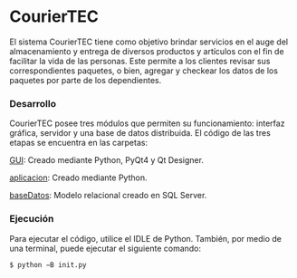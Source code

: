 # CourierTEC

El sistema CourierTEC tiene como objetivo brindar servicios en el auge del almacenamiento y entrega de diversos productos y artículos con el fin de facilitar la vida de las personas. Este permite a los clientes revisar sus correspondientes paquetes, o bien, agregar y checkear los datos de los paquetes por parte de los dependientes.

### Desarrollo

CourierTEC posee tres módulos que permiten su funcionamiento: interfaz gráfica, servidor y una base de datos distribuida. El código de las tres etapas se encuentra en las carpetas: 

[GUI](https://github.com/BDA-TI-4601/proyecto-1/tree/master/GUI): Creado mediante Python, PyQt4 y Qt Designer.

[aplicacion](https://github.com/BDA-TI-4601/proyecto-1/tree/master/aplicacion): Creado mediante Python.

[baseDatos](https://github.com/BDA-TI-4601/proyecto-1/tree/master/baseDatos): Modelo relacional creado en SQL Server.


### Ejecución

Para ejecutar el código, utilice el IDLE de Python. También, por medio de una terminal, puede ejecutar el siguiente comando:  


    $ python −B init.py
